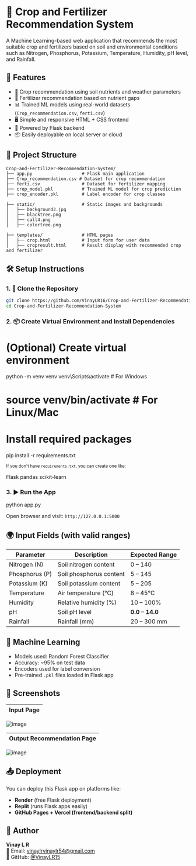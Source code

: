 # 🌾 Crop and Fertilizer Recommendation System
A Machine Learning-based web application that recommends the most suitable crop and fertilizers based on soil and environmental conditions such as Nitrogen, Phosphorus, Potassium, Temperature, Humidity, pH level, and Rainfall.


## 🚀 Features
- 🌱 Crop recommendation using soil nutrients and weather parameters  
- 🧪 Fertilizer recommendation based on nutrient gaps  
- 📊 Trained ML models using real-world datasets (`Crop_recommendation.csv`, `ferti.csv`)  
- 🖥️ Simple and responsive HTML + CSS frontend  
- 🔧 Powered by Flask backend  
- 📦 Easily deployable on local server or cloud  


## 📂 Project Structure

```
Crop-and-Fertilizer-Recommendation-System/
├── app.py                   # Flask main application
├── Crop_recommendation.csv # Dataset for crop recommendation
├── ferti.csv                # Dataset for fertilizer mapping
├── crop_model.pkl           # Trained ML model for crop prediction
├── crop_encoder.pkl         # Label encoder for crop classes

├── static/                  # Static images and backgrounds
│   ├── background3.jpg
│   ├── blacktree.png
│   ├── call4.png
│   ├── colortree.png

├── templates/               # HTML pages
│   ├── crop.html            # Input form for user data
│   ├── cropresult.html      # Result display with recommended crop and fertilizer
```

## 🛠️ Setup Instructions

### 1. 🔧 Clone the Repository

```bash
git clone https://github.com/VinayLR16/Crop-and-Fertilizer-Recommendation-System.git
cd Crop-and-Fertilizer-Recommendation-System
````

### 2. 📦 Create Virtual Environment and Install Dependencies

# (Optional) Create virtual environment
python -m venv venv
venv\Scripts\activate  # For Windows
# source venv/bin/activate  # For Linux/Mac

# Install required packages
pip install -r requirements.txt

<sub>If you don't have `requirements.txt`, you can create one like:</sub>

Flask
pandas
scikit-learn

### 3. ▶️ Run the App
python app.py

Open browser and visit: `http://127.0.0.1:5000`


## 🌍 Input Fields (with valid ranges)

| Parameter      | Description             | Expected Range |
| -------------- | ----------------------- | -------------- |
| Nitrogen (N)   | Soil nitrogen content   | 0 – 140        |
| Phosphorus (P) | Soil phosphorus content | 5 – 145        |
| Potassium (K)  | Soil potassium content  | 5 – 205        |
| Temperature    | Air temperature (°C)    | 8 – 45°C       |
| Humidity       | Relative humidity (%)   | 10 – 100%      |
| pH             | Soil pH level           | **0.0 – 14.0** |
| Rainfall       | Rainfall (mm)           | 20 – 300 mm    |

## 🧠 Machine Learning

* Models used: Random Forest Classifier
* Accuracy: \~95% on test data
* Encoders used for label conversion
* Pre-trained `.pkl` files loaded in Flask app

## 📸 Screenshots

| Input Page                       |
|--------------------------------- |
![image](https://github.com/user-attachments/assets/c34bed4d-f536-4b50-9a12-900e6509d3e8)  

|   Output Recommendation Page     |
| -------------------------------- |
![image](https://github.com/user-attachments/assets/ce22f338-4922-4f53-a03c-6bbd26f93a11)


## 📤 Deployment

You can deploy this Flask app on platforms like:

* **Render** (free Flask deployment)
* **Replit** (runs Flask apps easily)
* **GitHub Pages + Vercel (frontend/backend split)**


## 👤 Author

**Vinay L R**  
📧 Email: [vinaylrvinaylr54@gmail.com](mailto:vinaylrvinaylr54@gmail.com)  
🔗 GitHub: [@VinayLR15](https://github.com/VinayLR15)

